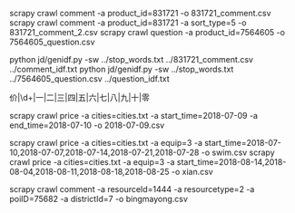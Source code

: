 scrapy crawl comment -a product_id=831721 -o 831721_comment.csv
scrapy crawl comment -a product_id=831721 -a sort_type=5 -o 831721_comment_2.csv
scrapy crawl question -a product_id=7564605 -o 7564605_question.csv

python jd/genidf.py -sw ../stop_words.txt ../831721_comment.csv ../comment_idf.txt
python jd/genidf.py -sw ../stop_words.txt ../7564605_question.csv ../question_idf.txt


价|\d+|一|二|三|四|五|六|七|八|九|十|零

scrapy crawl price -a cities=cities.txt -a start_time=2018-07-09 -a end_time=2018-07-10 -o 2018-07-09.csv

scrapy crawl price -a cities=cities.txt -a equip=3 -a start_time=2018-07-10,2018-07-07,2018-07-14,2018-07-21,2018-07-28 -o swim.csv
scrapy crawl price -a cities=cities.txt -a equip=3 -a start_time=2018-08-14,2018-08-04,2018-08-11,2018-08-18,2018-08-25 -o xian.csv

scrapy crawl comment -a resourceId=1444 -a resourcetype=2 -a poiID=75682 -a districtId=7 -o bingmayong.csv